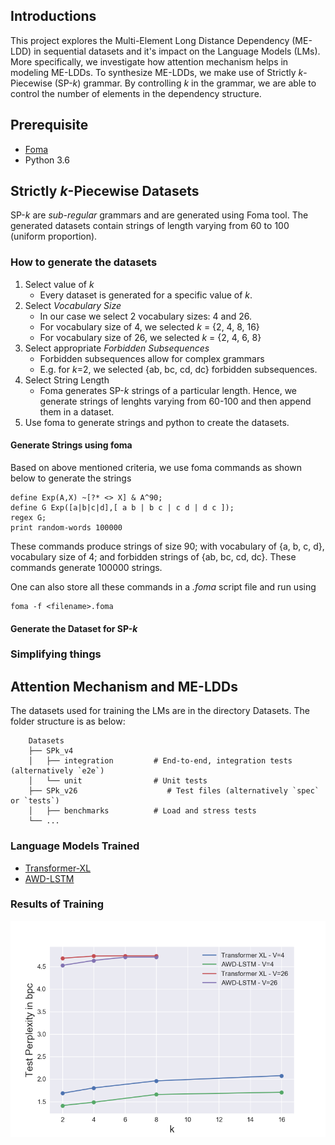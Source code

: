 ## Introductions
This project explores the Multi-Element Long Distance Dependency (ME-LDD) in sequential datasets and it's impact on the Language Models (LMs). More specifically, we investigate how attention mechanism helps in modeling ME-LDDs. To synthesize ME-LDDs, we make use of Strictly _k_-Piecewise (SP-_k_) grammar. By controlling _k_ in the grammar, we are able to control the number of elements in the dependency structure.

## Prerequisite
- [Foma](https://fomafst.github.io/)
- Python 3.6

## Strictly _k_-Piecewise Datasets
SP-_k_ are _sub-regular_ grammars and are generated using Foma tool. The generated datasets contain strings of length varying from 60 to 100 (uniform proportion).

### How to generate the datasets
1. Select value of _k_
   - Every dataset is generated for a specific value of _k_.
2. Select _Vocabulary Size_
   - In our case we select 2 vocabulary sizes: 4 and 26.
   - For vocabulary size of 4, we selected _k_ = {2, 4, 8, 16}
   - For vocabulary size of 26, we selected _k_ = {2, 4, 6, 8}
3. Select appropriate _Forbidden Subsequences_
   - Forbidden subsequences allow for complex grammars
   - E.g. for _k_=2, we selected {ab, bc, cd, dc} forbidden subsequences.
4. Select String Length
   - Foma generates SP-_k_ strings of a particular length. Hence, we generate strings of lenghts varying from 60-100 and then append them in a dataset.
5. Use foma to generate strings and python to create the datasets.

#### Generate Strings using foma
Based on above mentioned criteria, we use foma commands as shown below to generate the strings
```
define Exp(A,X) ~[?* <> X] & A^90;
define G Exp([a|b|c|d],[ a b | b c | c d | d c ]);
regex G;
print random-words 100000
```
These commands produce strings of size 90; with vocabulary of {a, b, c, d}, vocabulary size of 4; and forbidden strings of {ab, bc, cd, dc}. These commands generate 100000 strings.

One can also store all these commands in a _.foma_ script file and run using
```
foma -f <filename>.foma
```
#### Generate the Dataset for SP-_k_


### Simplifying things

## Attention Mechanism and ME-LDDs
The datasets used for training the LMs are in the directory Datasets. The folder structure is as below:
```
    Datasets
    ├── SPk_v4
    │   ├── integration         # End-to-end, integration tests (alternatively `e2e`)
    │   └── unit                # Unit tests
    ├── SPk_v26                    # Test files (alternatively `spec` or `tests`)
    │   ├── benchmarks          # Load and stress tests
    └── ...
```

### Language Models Trained
- [Transformer-XL](https://github.com/kimiyoung/transformer-xl)
- [AWD-LSTM](https://github.com/salesforce/awd-lstm-lm)

### Results of Training
![image](https://raw.githubusercontent.com/silentknight/DelFol-ACL-2019/master/perplexity.png)
<!--## Please cite the paper
```
Hello
```-->
